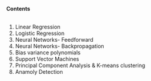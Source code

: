 <b>Contents</b> <br />
<br />
1. Linear Regression<br />
2. Logistic Regression<br />
3. Neural Networks- Feedforward<br />
4. Neural Networks- Backpropagation<br />
5. Bias variance polynomials<br />
6. Support Vector Machines<br />
7. Principal Component Analysis & K-means clustering<br />
8. Anamoly Detection<br />
